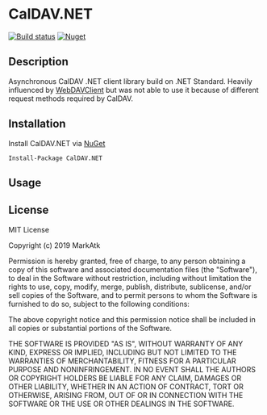 # CalDAV.NET

[![Build status](https://ci.appveyor.com/api/projects/status/le4dlvu54wvpufqh?svg=true)](https://ci.appveyor.com/project/markatk/caldav-net)
[![Nuget](https://img.shields.io/nuget/dt/CalDAV.NET)](https://www.nuget.org/packages/CalDAV.NET/)

## Description

Asynchronous CalDAV .NET client library build on .NET Standard. Heavily influenced by [WebDAVClient](https://github.com/skazantsev/WebDavClient) but was not able to use it because of different request methods required by CalDAV.

## Installation

Install CalDAV.NET via [NuGet](https://www.nuget.org/packages/CalDAV.NET/)

```
Install-Package CalDAV.NET
```

## Usage

## License

MIT License

Copyright (c) 2019 MarkAtk

Permission is hereby granted, free of charge, to any person obtaining a copy
of this software and associated documentation files (the "Software"), to deal
in the Software without restriction, including without limitation the rights
to use, copy, modify, merge, publish, distribute, sublicense, and/or sell
copies of the Software, and to permit persons to whom the Software is
furnished to do so, subject to the following conditions:

The above copyright notice and this permission notice shall be included in all
copies or substantial portions of the Software.

THE SOFTWARE IS PROVIDED "AS IS", WITHOUT WARRANTY OF ANY KIND, EXPRESS OR
IMPLIED, INCLUDING BUT NOT LIMITED TO THE WARRANTIES OF MERCHANTABILITY,
FITNESS FOR A PARTICULAR PURPOSE AND NONINFRINGEMENT. IN NO EVENT SHALL THE
AUTHORS OR COPYRIGHT HOLDERS BE LIABLE FOR ANY CLAIM, DAMAGES OR OTHER
LIABILITY, WHETHER IN AN ACTION OF CONTRACT, TORT OR OTHERWISE, ARISING FROM,
OUT OF OR IN CONNECTION WITH THE SOFTWARE OR THE USE OR OTHER DEALINGS IN THE
SOFTWARE.
